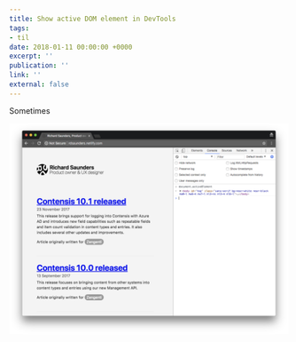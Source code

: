 ```yaml
---
title: Show active DOM element in DevTools
tags:
- til
date: 2018-01-11 00:00:00 +0000
excerpt: ''
publication: ''
link: ''
external: false
---
```

Sometimes


![](/assets/uploads/2018/01/11/devtools-active-element.png)